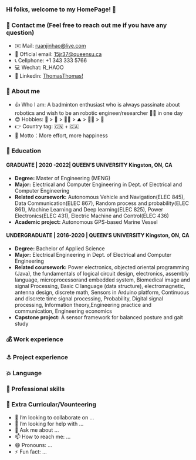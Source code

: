 ### Hi folks, welcome to my HomePage! 👋

### 🔭 Contact me (Feel free to reach out me if you have any question)
  - ✉️ Mail: [ruanjinhao@live.com](ruanjinhao@live.com) 
  - 📧 Official email: [15jr37@queensu.ca](15jr37@queensu.ca)
  - 📞 Cellphone: +1 343 333 5766
  - 💻 Wechat: R_HAOO
  - 💬 Linkedin: [ThomasThomas!](https://www.linkedin.com/in/jinhao-thomas-ruan-b53518104/)

### 🤡 About me
  - 👍 Who I am: A badminton enthusiast who is always passinate about robotics and wish to be an robotic engineer/researcher :man_scientist: in one day   
  - 😍 Hobbies: :badminton: > :ping_pong: > :man_cook: > :mountain: > :swimming_man: > :tennis: 
  - 👉 Country tag: :cn: + :canada:
  - 🤘 Motto：More effort, more happiness
### 🌱 Education
#### GRADUATE | 2020 -2022| QUEEN’S UNIVERSITY                                                                                          Kingston, ON, CA
  - ****Degree:**** Master of Engineering (MENG)
  - ****Major:**** Electrical and Computer Engineering in Dept. of Electrical and Computer Engineering
  - ****Related coursework:**** Autonomous Vehicle and Navigation(ELEC 845), Data Communication(ELEC 867), Random process and probability(ELEC 861), Machine Learning and Deep learning(ELEC 825), Power Electronics(ELEC 431), Electric Machine and Control(ELEC 436)
  - ****Academic project:**** Autonomous GPS-based Marine Vessel

#### UNDERGRADUATE | 2016-2020 | QUEEN’S UNIVERSITY                                                                                     Kingston, ON, CA 
  - ****Degree:**** Bachelor of Applied Science
  - ****Major:**** Electrical Engineering in Dept. of Electrical and Computer Engineering
  - ****Related coursework:**** Power electronics, objected oriental programming (Java), the fundamentals of logical circuit design, electronics, assembly language, microprocessorand embedded system, Biomedical image and signal Processing, Basic C language (data structure), electromagnetic, antenna design, discrete math, Sensors in Arduino platform, Continuous and discrete time signal processing, Probability, Digital signal processing, Information theory,Engineering practice and communication, Engineering economics
  - ****Capstone project:**** A sensor framework for balanced posture and gait study

### 💰 Work experience
### ⚓ Project experience
### 💥 Language
### 🎃 Professional skills
### 🤔 Extra Curricular/Vounteering




- 👯 I’m looking to collaborate on ...
- 🤔 I’m looking for help with ...
- 💬 Ask me about ...
- 📫 How to reach me: ...
- 😄 Pronouns: ...
- ⚡ Fun fact: ...
